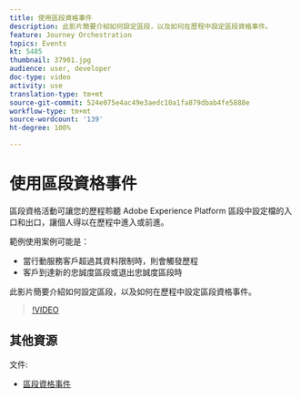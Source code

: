 ```yaml
---
title: 使用區段資格事件
description: 此影片簡要介紹如何設定區段，以及如何在歷程中設定區段資格事件。
feature: Journey Orchestration
topics: Events
kt: 5485
thumbnail: 37901.jpg
audience: user, developer
doc-type: video
activity: use
translation-type: tm+mt
source-git-commit: 524e075e4ac49e3aedc10a1fa879dbab4fe5888e
workflow-type: tm+mt
source-wordcount: '139'
ht-degree: 100%

---
```



# 使用區段資格事件

區段資格活動可讓您的歷程聆聽 Adobe Experience Platform 區段中設定檔的入口和出口，讓個人得以在歷程中進入或前進。

範例使用案例可能是：

* 當行動服務客戶超過其資料限制時，則會觸發歷程
* 客戶到達新的忠誠度區段或退出忠誠度區段時

此影片簡要介紹如何設定區段，以及如何在歷程中設定區段資格事件。

>[!VIDEO](https://video.tv.adobe.com/v/37901?quality=12)

## 其他資源

文件:

* [區段資格事件](https://docs.adobe.com/content/help/zh-Hant/journeys/using/building-journeys/about-journey-building/events-activities/segment-qualification-events.html)
